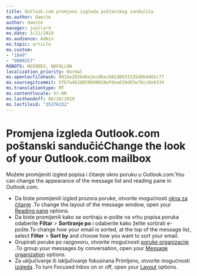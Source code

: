 ```yaml
---
title: Outlook.com promjenu izgleda poštanskog sandučića
ms.author: daeite
author: daeite
manager: joallard
ms.date: 3/21/2019
ms.audience: Admin
ms.topic: article
ms.custom:
- "1849"
- "9000257"
ROBOTS: NOINDEX, NOFOLLOW
localization_priority: Normal
ms.openlocfilehash: 001be203b46e2ec8becb82d0553335d0b4465c77
ms.sourcegitcommit: 5fb7a4b28859690020efdea630d03e70cc0e6334
ms.translationtype: MT
ms.contentlocale: hr-HR
ms.lasthandoff: 06/28/2019
ms.locfileid: "35376332"
---
```

# <a name="change-the-look-of-your-outlookcom-mailbox"></a><span data-ttu-id="2ebd0-102">Promjena izgleda Outlook.com poštanski sandučić</span><span class="sxs-lookup"><span data-stu-id="2ebd0-102">Change the look of your Outlook.com mailbox</span></span>

<span data-ttu-id="2ebd0-103">Možete promijeniti izgled popisa i čitanje okno poruku u Outlook.com.</span><span class="sxs-lookup"><span data-stu-id="2ebd0-103">You can change the appearance of the message list and reading pane in Outlook.com.</span></span>

- <span data-ttu-id="2ebd0-104">Da biste promijenili izgled prozora poruke, otvorite mogućnosti [okna za čitanje](https://outlook.live.com/mail/options/mail/layout/readingPane) .</span><span class="sxs-lookup"><span data-stu-id="2ebd0-104">To change the layout of the message window, open your [Reading pane](https://outlook.live.com/mail/options/mail/layout/readingPane) options.</span></span>
- <span data-ttu-id="2ebd0-105">Da biste promijenili kako se sortiraju e-pošte na vrhu popisa poruka odaberite **Filtar** > **Sortiranje po** i odaberite kako želite sortirati e-pošte.</span><span class="sxs-lookup"><span data-stu-id="2ebd0-105">To change how your email is sorted, at the top of the message list, select **Filter** > **Sort by** and choose how you want to sort your email.</span></span>
- <span data-ttu-id="2ebd0-106">Grupirati poruke po razgovoru, otvorite mogućnosti [poruke organizacije](https://outlook.live.com/mail/options/mail/layout/conversations) .</span><span class="sxs-lookup"><span data-stu-id="2ebd0-106">To group your messages by conversation, open your [Message organization](https://outlook.live.com/mail/options/mail/layout/conversations) options.</span></span>
- <span data-ttu-id="2ebd0-107">Za uključivanje ili isključivanje fokusirana Primljeno, otvorite mogućnosti [izgleda](https://outlook.live.com/mail/options/mail/layout/focused) .</span><span class="sxs-lookup"><span data-stu-id="2ebd0-107">To turn Focused Inbox on or off, open your [Layout](https://outlook.live.com/mail/options/mail/layout/focused) options.</span></span>
